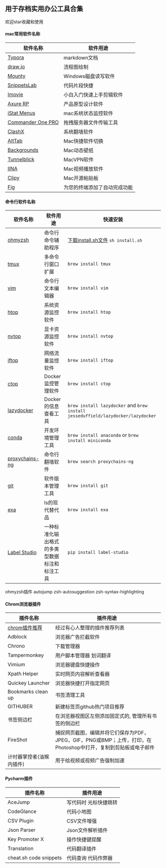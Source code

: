 ## 用于存档实用办公工具合集

欢迎star收藏和使用

#### mac常用软件名称

| 软件名称                                                     | 软件用途                 |
| ------------------------------------------------------------ | ------------------------ |
| [Typora](https://typora.io/)                                 | markdown文档             |
| [draw.io](https://app.diagrams.net/)                         | 流程图绘制               |
| [Mounty](https://mounty.app/)                                | Windows磁盘读写软件      |
| [SnippetsLab](https://macwk.com/)                            | 代码片段快捷             |
| [Imovie](https://www.apple.com.cn/imovie/)                   | 小白入门快速上手剪辑软件 |
| [Axure RP](https://macwk.com/)                               | 产品原型设计软件         |
| [iStat Menus](https://macwk.com/)                            | mac系统状态监控软件      |
| [Commander One PRO](https://macwk.com/)                      | 拖拽服务器文件传输工具   |
| [ClashX](https://install.appcenter.ms/users/clashx/apps/clashx-pro/distribution_groups/public) | 系统翻墙软件             |
| [AltTab](https://github.com/lwouis/alt-tab-macos)            | Mac快捷软件切换          |
| [Backgrounds](https://macwk.com/)                            | Mac动态壁纸              |
| [Tunnelblick](https://tunnelblick.net/)                      | MacVPN软件               |
| [IINA](https://www.iina.io/)                                 | Mac视频播放软件          |
|[Clipy](https://clipy-app.com/)                               |Mac开源粘贴板             |
|[Fig](https://github.com/withfig/autocomplete)|为您的终端添加了自动完成功能|

#### 命令行软件名称

| 软件名称                                                   | 软件用途            | 快速安装                                                     |
| ---------------------------------------------------------- | ------------------- | ------------------------------------------------------------ |
| [ohmyzsh](https://github.com/ohmyzsh/ohmyzsh)              | 命令行 命令辅助程序 | [下载install.sh文件](https://raw.githubusercontent.com/ohmyzsh/ohmyzsh/master/tools/install.sh)  `sh install.sh` |
| [tmux](https://github.com/tmux/tmux)                       | 多命令行窗口扩展    | `brew install tmux`                                          |
| [vim](https://github.com/vim/vim)                          | 命令行文本编辑器    | `brew install vim`                                           |
| [htop](https://htop.dev/)                                  | 系统资源监控软件    | `brew install htop`                                          |
| [nvtop](https://github.com/Syllo/nvtop)                    | 显卡资源监控软件    | `brew install nvtop`                                         |
| [iftop](http://www.ex-parrot.com/~pdw/iftop/)              | 网络流量监控软件    | `brew install iftop`                                         |
| [ctop](https://github.com/bcicen/ctop)                     | Docker监控管理软件  | `brew install ctop`                                          |
| [lazydocker](https://github.com/jesseduffield/lazydocker) | Docker的信息查看工具 | `brew install lazydocker` and `brew install jesseduffield/lazydocker/lazydocker` |
| [conda](https://www.anaconda.com/products/individual)      | 开发环境管理工具    | `brew install anaconda` or `brew install miniconda`          |
| [proxychains-ng](https://github.com/rofl0r/proxychains-ng) | 命令行翻墙软件      | `brew search proxychains-ng`                                 |
| [git](https://github.com/git/git)                          | 软件版本管理工具    | `brew install git`                                           |
|[exa](https://github.com/ogham/exa)|ls的现代替代品|`brew install exa`|
|[Label Studio](https://github.com/heartexlabs/label-studio)|一种标准化输出格式的多类型数据标注和标注工具|`pip install label-studio`|

ohmyzsh插件 autojump zsh-autosuggestion zsh-syntax-highlighting



#### Chrom浏览器插件

| 插件名称       | 插件用途              |
| ---------------- | ----------------------- |
| [chrom插件推荐](https://github.com/zhaoolee/ChromeAppHeroes) | 经过有心人整理的插件推荐列表 |
| Adblock          | 浏览器广告拦截软件      |
| Chrono           | 下载管理器              |
| Tampermonkey     | 用户脚本管理器 划词翻译 |
| Vimium           | 浏览器键盘快捷操作      |
| Xpath Helper     | 实时网页内容解析查看器  |
| Quickey Launcher | 浏览器快捷打开指定网页  |
| Bookmarks clean up | 书签清理工具 |
| GITHUBER | 新建标签页github热门项目推荐 |
| 书签侧边栏 | 在浏览器视图区左侧添加固定式的, 管理所有书签的侧边栏         |
| FireShot | 捕捉网页截图，编辑并将它们保存为PDF，JPEG，GIF，PNG或BMP；上传，打印，在Photoshop中打开，复制到剪贴板或电子邮件 |
| 计时器掌控者(油猴内插件) | 用于给视频或视频广告强制加速 |




#### Pycharm插件

| 插件名称       | 插件用途              |
| -------------- | --------------------- |
| AceJump        | 写代码时 光标快捷跳转 |
| CodeGlance     | 代码小地图            |
| CSV Plugin     | CSV文件增强           |
| Json Parser    | Json文件解析插件      |
| Key Promoter X | 操作快捷键提醒        |
| Translation    | 代码翻译插件          |
|cheat.sh code snippets|代码查询 代码作弊器|

